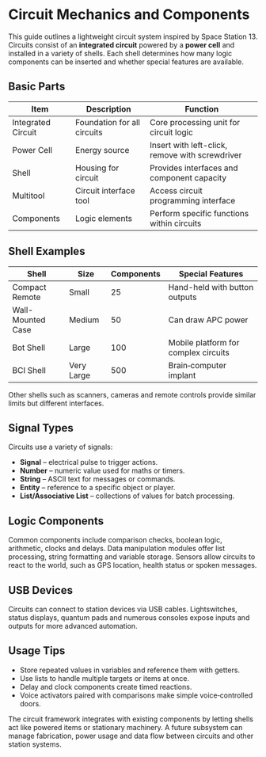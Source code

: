 # Circuit Mechanics and Components

This guide outlines a lightweight circuit system inspired by Space Station 13. Circuits consist of an **integrated circuit** powered by a **power cell** and installed in a variety of shells. Each shell determines how many logic components can be inserted and whether special features are available.

## Basic Parts

| Item | Description | Function |
|------|-------------|---------|
| Integrated Circuit | Foundation for all circuits | Core processing unit for circuit logic |
| Power Cell | Energy source | Insert with left-click, remove with screwdriver |
| Shell | Housing for circuit | Provides interfaces and component capacity |
| Multitool | Circuit interface tool | Access circuit programming interface |
| Components | Logic elements | Perform specific functions within circuits |

## Shell Examples

| Shell | Size | Components | Special Features |
|-------|------|-----------|------------------|
| Compact Remote | Small | 25 | Hand-held with button outputs |
| Wall-Mounted Case | Medium | 50 | Can draw APC power |
| Bot Shell | Large | 100 | Mobile platform for complex circuits |
| BCI Shell | Very Large | 500 | Brain‑computer implant |

Other shells such as scanners, cameras and remote controls provide similar limits but different interfaces.

## Signal Types

Circuits use a variety of signals:

- **Signal** – electrical pulse to trigger actions.
- **Number** – numeric value used for maths or timers.
- **String** – ASCII text for messages or commands.
- **Entity** – reference to a specific object or player.
- **List/Associative List** – collections of values for batch processing.

## Logic Components

Common components include comparison checks, boolean logic, arithmetic, clocks and delays. Data manipulation modules offer list processing, string formatting and variable storage. Sensors allow circuits to react to the world, such as GPS location, health status or spoken messages.

## USB Devices

Circuits can connect to station devices via USB cables. Lightswitches, status displays, quantum pads and numerous consoles expose inputs and outputs for more advanced automation.

## Usage Tips

- Store repeated values in variables and reference them with getters.
- Use lists to handle multiple targets or items at once.
- Delay and clock components create timed reactions.
- Voice activators paired with comparisons make simple voice‑controlled doors.

The circuit framework integrates with existing components by letting shells act like powered items or stationary machinery. A future subsystem can manage fabrication, power usage and data flow between circuits and other station systems.
